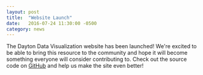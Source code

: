 ```yaml
---
layout: post
title:  "Website Launch"
date:   2016-07-24 11:30:00 -0500
category: news
---
```


The Dayton Data Visualization website has been launched! We're excited to be
able to bring this resource to the community and hope it will become something
everyone will consider contributing to. Check out the source code on
[GitHub](http://github.com/daytondv/www.daytondv.com)
and help us make the site even better!
